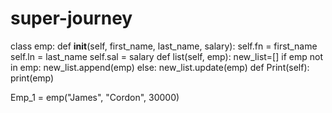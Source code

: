 # super-journey

class emp:
   def __init__(self, first_name, last_name, salary):
       self.fn = first_name
       self.ln = last_name
       self.sal = salary
   def list(self, emp):
     new_list=[]
     if emp not in emp:
         new_list.append(emp)
     else:
        new_list.update(emp)
   def Print(self):
       print(emp)
      
Emp_1 = emp("James", "Cordon", 30000)

     
